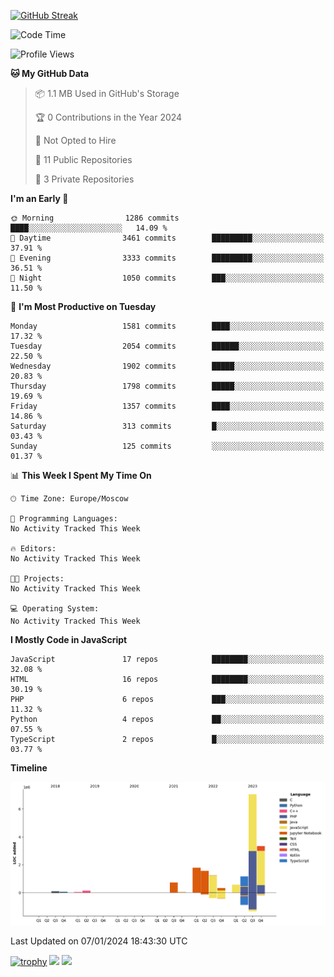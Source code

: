 [![GitHub Streak](https://github-readme-streak-stats.herokuapp.com/?user=yogik10)](https://git.io/streak-stats)
<!--START_SECTION:waka-->
![Code Time](http://img.shields.io/badge/Code%20Time-135%20hrs%2041%20mins-blue)

![Profile Views](http://img.shields.io/badge/Profile%20Views-0-blue)

**🐱 My GitHub Data** 

> 📦 1.1 MB Used in GitHub's Storage 
 > 
> 🏆 0 Contributions in the Year 2024
 > 
> 🚫 Not Opted to Hire
 > 
> 📜 11 Public Repositories 
 > 
> 🔑 3 Private Repositories 
 > 
**I'm an Early 🐤** 

```text
🌞 Morning                1286 commits        ████░░░░░░░░░░░░░░░░░░░░░   14.09 % 
🌆 Daytime                3461 commits        █████████░░░░░░░░░░░░░░░░   37.91 % 
🌃 Evening                3333 commits        █████████░░░░░░░░░░░░░░░░   36.51 % 
🌙 Night                  1050 commits        ███░░░░░░░░░░░░░░░░░░░░░░   11.50 % 
```
📅 **I'm Most Productive on Tuesday** 

```text
Monday                   1581 commits        ████░░░░░░░░░░░░░░░░░░░░░   17.32 % 
Tuesday                  2054 commits        ██████░░░░░░░░░░░░░░░░░░░   22.50 % 
Wednesday                1902 commits        █████░░░░░░░░░░░░░░░░░░░░   20.83 % 
Thursday                 1798 commits        █████░░░░░░░░░░░░░░░░░░░░   19.69 % 
Friday                   1357 commits        ████░░░░░░░░░░░░░░░░░░░░░   14.86 % 
Saturday                 313 commits         █░░░░░░░░░░░░░░░░░░░░░░░░   03.43 % 
Sunday                   125 commits         ░░░░░░░░░░░░░░░░░░░░░░░░░   01.37 % 
```


📊 **This Week I Spent My Time On** 

```text
🕑︎ Time Zone: Europe/Moscow

💬 Programming Languages: 
No Activity Tracked This Week

🔥 Editors: 
No Activity Tracked This Week

🐱‍💻 Projects: 
No Activity Tracked This Week

💻 Operating System: 
No Activity Tracked This Week
```

**I Mostly Code in JavaScript** 

```text
JavaScript               17 repos            ████████░░░░░░░░░░░░░░░░░   32.08 % 
HTML                     16 repos            ████████░░░░░░░░░░░░░░░░░   30.19 % 
PHP                      6 repos             ███░░░░░░░░░░░░░░░░░░░░░░   11.32 % 
Python                   4 repos             ██░░░░░░░░░░░░░░░░░░░░░░░   07.55 % 
TypeScript               2 repos             █░░░░░░░░░░░░░░░░░░░░░░░░   03.77 % 
```



**Timeline**

![Lines of Code chart](https://raw.githubusercontent.com/Yogik10/Yogik10/main/assets/bar_graph.png)


 Last Updated on 07/01/2024 18:43:30 UTC
<!--END_SECTION:waka-->
[![trophy](https://github-profile-trophy.vercel.app/?username=yogik10)](https://github.com/ryo-ma/github-profile-trophy)
![](https://github-profile-summary-cards.vercel.app/api/cards/profile-details?username=yogik10&theme=solarized_dark)
![](https://github-profile-summary-cards.vercel.app/api/cards/most-commit-language?username=yogik10&theme=solarized_dark)


